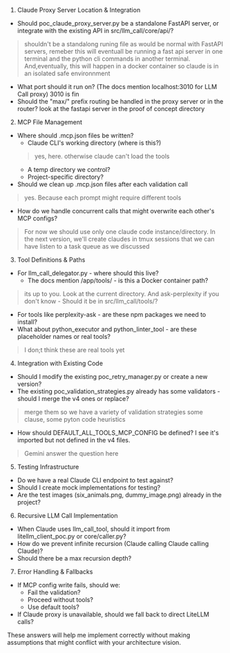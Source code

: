 
  1. Claude Proxy Server Location & Integration

  - Should poc_claude_proxy_server.py be a standalone
  FastAPI server, or integrate with the existing API in
   src/llm_call/core/api/?
   > shouldn't be a standalong runing file as would be normal with FastAPI servers, remeber this will eventuall be running a fast api server in one terminal and the python cli commands in another terminal. And,eventually, this will happen in a docker container so claude is in an isolated safe environnment
  - What port should it run on? (The docs mention
  localhost:3010 for LLM Call proxy)
  3010 is fin
  - Should the "max/" prefix routing be handled in the
  proxy server or in the router?
  look at the fastapi server in the proof of concept directory 

  2. MCP File Management

  - Where should .mcp.json files be written?
    - Claude CLI's working directory (where is this?)
    > yes, here. otherwise claude can't load the tools
    - A temp directory we control?
    - Project-specific directory?
  - Should we clean up .mcp.json files after each
  validation call
  > yes. Because each prompt might require different tools 
  - How do we handle concurrent calls that might
  overwrite each other's MCP configs?
  > For now we should use only one claude code instance/directory. In the next version, we'll create claudes in tmux sessions that we can have listen to a task queue as we discussed

  3. Tool Definitions & Paths

  - For llm_call_delegator.py - where should this live?
    - The docs mention /app/tools/ - is this a Docker
  container path?
  > its up to you. Look at the current directory. And ask-perplexity if you don't know
    - Should it be in src/llm_call/tools/?
  - For tools like perplexity-ask - are these npm
  packages we need to install?
  - What about python_executor and python_linter_tool -
   are these placeholder names or real tools?
   > I don;t think these are real tools yet

  4. Integration with Existing Code

  - Should I modify the existing poc_retry_manager.py
  or create a new version?
  - The existing poc_validation_strategies.py already
  has some validators - should I merge the v4 ones or
  replace?
  > merge them so we have a variety of validation strategies some clause, some pyton code heuristics
  - How should DEFAULT_ALL_TOOLS_MCP_CONFIG be defined?
   I see it's imported but not defined in the v4 files.
> Gemini answer the question here
  5. Testing Infrastructure

  - Do we have a real Claude CLI endpoint to test
  against?
  - Should I create mock implementations for testing?
  - Are the test images (six_animals.png,
  dummy_image.png) already in the project?

  6. Recursive LLM Call Implementation

  - When Claude uses llm_call_tool, should it import
  from litellm_client_poc.py or core/caller.py?
  - How do we prevent infinite recursion (Claude
  calling Claude calling Claude)?
  - Should there be a max recursion depth?

  7. Error Handling & Fallbacks

  - If MCP config write fails, should we:
    - Fail the validation?
    - Proceed without tools?
    - Use default tools?
  - If Claude proxy is unavailable, should we fall back
   to direct LiteLLM calls?

  These answers will help me implement correctly
  without making assumptions that might conflict with
  your architecture vision.